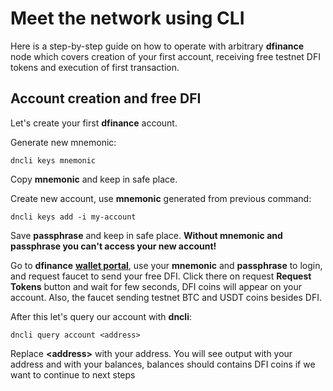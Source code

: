 # Meet the network using CLI

Here is a step-by-step guide on how to operate with arbitrary **dfinance** node which covers creation of your first account, receiving free testnet DFI tokens and execution of first transaction.

## Account creation and free DFI

Let's create your first **dfinance** account.

Generate new mnemonic:

```text
dncli keys mnemonic
```

Copy **mnemonic** and keep in safe place.

Create new account, use **mnemonic** generated from previous command:

```text
dncli keys add -i my-account
```

Save **passphrase** and keep in safe place. **Without mnemonic and passphrase you can't access your new account!**

Go to **dfinance** [**wallet portal**](https://testnet.dfinance.co/), use your **mnemonic** and **passphrase** to login, and request faucet to send your free DFI. Click there on request **Request Tokens** button and wait for few seconds, DFI coins will appear on your account. Also, the faucet sending testnet BTC and USDT coins besides DFI.

After this let's query our account with **dncli**:

```text
dncli query account <address>
```

Replace **&lt;address&gt;** with your address. You will see output with your address and with your balances, balances should contains DFI coins if we want to continue to next steps
